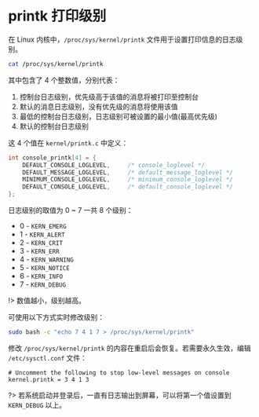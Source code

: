 # printk 打印级别

在 Linux 内核中，`/proc/sys/kernel/printk` 文件用于设置打印信息的日志级别。

```bash
cat /proc/sys/kernel/printk
```

其中包含了 4 个整数值，分别代表：

1. 控制台日志级别，优先级高于该值的消息将被打印至控制台
2. 默认的消息日志级别，没有优先级的消息将使用该值
3. 最低的控制台日志级别，日志级别可被设置的最小值(最高优先级)
4. 默认的控制台日志级别

这 4 个值在 `kernel/printk.c` 中定义：

```c
int console_printk[4] = {
    DEFAULT_CONSOLE_LOGLEVEL,     /* console_loglevel */
    DEFAULT_MESSAGE_LOGLEVEL,     /* default_message_loglevel */
    MINIMUM_CONSOLE_LOGLEVEL,     /* minimum_console_loglevel */
    DEFAULT_CONSOLE_LOGLEVEL,     /* default_console_loglevel */
};
```

日志级别的取值为 0 ~ 7 一共 8 个级别：

- 0 - `KERN_EMERG`
- 1 - `KERN_ALERT`
- 2 - `KERN_CRIT`
- 3 - `KERN_ERR`
- 4 - `KERN_WARNING`
- 5 - `KERN_NOTICE`
- 6 - `KERN_INFO`
- 7 - `KERN_DEBUG`

!> 数值越小，级别越高。

可使用以下方式实时修改级别：

```bash
sudo bash -c "echo 7 4 1 7 > /proc/sys/kernel/printk"
```

修改 `/proc/sys/kernel/printk` 的内容在重启后会恢复。若需要永久生效，编辑 `/etc/sysctl.conf` 文件：

```
# Uncomment the following to stop low-level messages on console
kernel.printk = 3 4 1 3
```

?> 若系统启动并登录后，一直有日志输出到屏幕，可以将第一个值设置到 `KERN_DEBUG` 以上。
